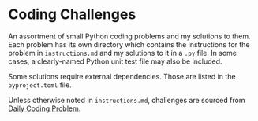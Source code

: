 # Coding Challenges
An assortment of small Python coding problems and my solutions to them. Each problem has its own directory which contains the instructions for the problem in `instructions.md` and my solutions to it in a ``.py`` file. In some cases, a clearly-named Python unit test file may also be included.

Some solutions require external dependencies. Those are listed in the ``pyproject.toml`` file.

Unless otherwise noted in `instructions.md`, challenges are sourced from [Daily Coding Problem](https://dailycodingproblem.com).
